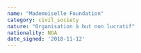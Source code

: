 ```yaml
---
name: "Mademoiselle Foundation"
category: civil_society
nature: "Organisation à but non lucratif"
nationality: NGA
date_signed: '2018-11-12'
---
```

    